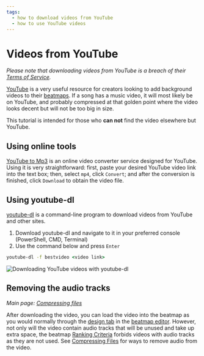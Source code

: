 ```yaml
---
tags:
  - how to download videos from YouTube
  - how to use YouTube videos
---
```


# Videos from YouTube

*Please note that downloading videos from YouTube is a breach of their [Terms of Service](https://www.youtube.com/t/terms).*

[YouTube](https://youtube.com) is a very useful resource for creators looking to add background videos to their [beatmaps](/wiki/Beatmap). If a song has a music video, it will most likely be on YouTube, and probably compressed at that golden point where the video looks decent but will not be too big in size.

This tutorial is intended for those who **can not** find the video elsewhere but YouTube.

## Using online tools

[YouTube to Mp3](https://ytmp3.cc) is an online video converter service designed for YouTube. Using it is very straightforward: first, paste your desired YouTube video link into the text box; then, select `mp4`, click `Convert`; and after the conversion is finished, click `Download` to obtain the video file.

## Using youtube-dl

[youtube-dl](https://youtube-dl.org) is a command-line program to download videos from YouTube and other sites.

1. Download youtube-dl and navigate to it in your preferred console (PowerShell, CMD, Terminal)
2. Use the command below and press `Enter`

```cmd
youtube-dl -f bestvideo <video link>
```

![Downloading YouTube videos with youtube-dl](img/example.jpg "Downloading YouTube videos with youtube-dl")

## Removing the audio tracks

*Main page: [Compressing files](/wiki/Guides/Compressing_files)*

After downloading the video, you can load the video into the beatmap as you would normally through the [design tab](/wiki/Client/Beatmap_editor/Design) in the [beatmap editor](/wiki/Client/Beatmap_editor). However, not only will the video contain audio tracks that will be unused and take up extra space, the beatmap [Ranking Criteria](/wiki/Ranking_Criteria#video-and-background) forbids videos with audio tracks as they are not used. See [Compressing Files](/wiki/Guides/Compressing_files) for ways to remove audio from the video.

